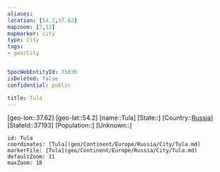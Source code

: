 ```yaml
---
aliases: 
location: [54.2,37.62]
mapzoom: [7,12] 
mapmarker: city 
type: City
tags:
- geo/City


SpocWebEntityId: 35036
isDeleted: false
confidential: public

title: Tula
---
```

[geo-lon::37.62]
[geo-lat::54.2]
[name::Tula]
[State::]
[Country::[Russia](geo/Continent/Europe/Russia.md)]
[StateId::37193]
[Population::]
[Unknown::]


```leaflet
id: Tula
coordinates: [Tula](geo/Continent/Europe/Russia/City/Tula.md)
markerFile: [Tula](geo/Continent/Europe/Russia/City/Tula.md)
defaultZoom: 11 
maxZoom: 18
```


